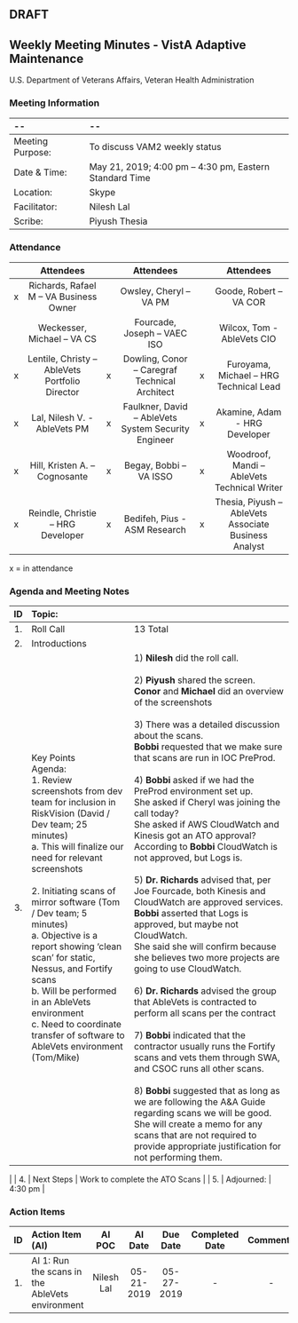 ## DRAFT

## Weekly Meeting Minutes  - VistA Adaptive Maintenance
U.S. Department of Veterans Affairs, Veteran Health Administration


### Meeting Information
| -- | -- |
|:---|:---|
| Meeting Purpose: | To discuss VAM2 weekly status  |
| Date & Time: | May 21, 2019; 4:00 pm – 4:30 pm, Eastern Standard Time |
| Location:	| Skype | 
| Facilitator:	| Nilesh Lal |
| Scribe: | Piyush Thesia |


### Attendance

|  | Attendees |  | Attendees	|  | Attendees |
|:---:|:---:|:---:|:---:|:---:|:---:|
| x | Richards, Rafael M – VA Business Owner |  | Owsley, Cheryl – VA PM |  | Goode, Robert – VA COR |
|   | Weckesser, Michael – VA CS |  | Fourcade, Joseph – VAEC ISO |  | Wilcox, Tom - AbleVets CIO | 
| x | Lentile, Christy – AbleVets Portfolio Director | x | Dowling, Conor – Caregraf Technical Architect | x | Furoyama, Michael – HRG Technical Lead | 
| x | Lal, Nilesh V. - AbleVets PM | x | Faulkner, David – AbleVets System Security Engineer | x | Akamine, Adam - HRG Developer |
| x | Hill, Kristen A. – Cognosante | x | Begay, Bobbi – VA ISSO  | x | Woodroof, Mandi – AbleVets Technical Writer |
| x | Reindle, Christie – HRG Developer | x | Bedifeh, Pius - ASM Research  | x | Thesia, Piyush – AbleVets Associate Business Analyst |

x = in attendance




### Agenda and Meeting Notes

| ID | Topic: |  |
|:---:|:---|:---|
| 1. | Roll Call | 13 Total |
| 2. | Introductions |  | 
| 3. | Key Points </br> Agenda: </br> 1.	Review screenshots from dev team for inclusion in RiskVision (David / Dev team; 25 minutes) </br> a.	This will finalize our need for relevant screenshots </br> </br> 2.	Initiating scans of mirror software  (Tom / Dev team;  5 minutes) </br> a.	Objective is a report showing ‘clean scan’ for static, Nessus, and Fortify scans </br> b.	Will be performed in an  AbleVets environment </br> c.	Need to coordinate transfer of software to AbleVets environment  (Tom/Mike) </br> | 1)	**Nilesh** did the roll call. </br> </br> 2)	**Piyush** shared the screen. </br> **Conor** and **Michael** did an overview of the screenshots </br> </br> 3)	There was a detailed discussion about the scans. </br> **Bobbi** requested that we make sure that scans are run in IOC PreProd. </br> </br> 4) **Bobbi** asked if we had the PreProd environment set up. </br> She asked if Cheryl was joining the call today? </br> She asked if AWS CloudWatch and Kinesis got an ATO approval?  </br> According to **Bobbi** CloudWatch is not approved, but Logs is. </br> </br> 5) **Dr. Richards** advised that, per Joe Fourcade, both Kinesis and CloudWatch are approved services. </br> **Bobbi** asserted that Logs is approved, but maybe not CloudWatch. </br> She said she will confirm because she believes two more projects are going to use CloudWatch. </br> </br> 6) **Dr. Richards** advised the group that AbleVets is contracted to perform all scans per the contract </br> </br>  7) **Bobbi** indicated that the contractor usually runs the Fortify scans and vets them through SWA, and CSOC runs all other scans. </br> </br> 8) **Bobbi** suggested that as long as we are following the A&A Guide regarding scans we will be good.  She will create a memo for any scans that are not required to provide appropriate justification for not performing them. |
|
| 4. |	Next Steps | Work to complete the ATO Scans |
| 5. | Adjourned: | 4:30 pm |



### Action Items

| ID | Action Item (AI) | AI POC | AI Date | Due Date | Completed Date | Comments |
|:---:|:---|:---:|:---:|:---:|:---:|:---:|
| 1. | AI 1: Run the scans in the AbleVets environment| Nilesh Lal | 05-21-2019 | 05-27-2019 | - | - | 





